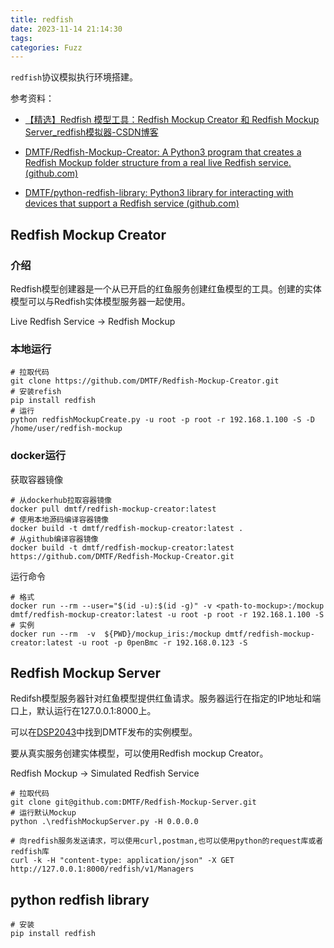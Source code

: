 ```yaml
---
title: redfish
date: 2023-11-14 21:14:30
tags:
categories: Fuzz
---
```


`redfish`协议模拟执行环境搭建。

参考资料：

- [【精选】Redfish 模型工具：Redfish Mockup Creator 和 Redfish Mockup Server_redfish模拟器-CSDN博客](https://blog.csdn.net/yeiris/article/details/122827845)
- [DMTF/Redfish-Mockup-Creator: A Python3 program that creates a Redfish Mockup folder structure from a real live Redfish service. (github.com)](https://github.com/DMTF/Redfish-Mockup-Creator)

- [DMTF/python-redfish-library: Python3 library for interacting with devices that support a Redfish service (github.com)](https://github.com/DMTF/python-redfish-library)

<!-- more -->

## Redfish Mockup Creator

### 介绍

Redfish模型创建器是一个从已开启的红鱼服务创建红鱼模型的工具。创建的实体模型可以与Redfish实体模型服务器一起使用。

Live Redfish Service -> Redfish Mockup

### 本地运行

```shell
# 拉取代码
git clone https://github.com/DMTF/Redfish-Mockup-Creator.git
# 安装refish
pip install redfish
# 运行
python redfishMockupCreate.py -u root -p root -r 192.168.1.100 -S -D /home/user/redfish-mockup
```

### docker运行

获取容器镜像

```shell
# 从dockerhub拉取容器镜像
docker pull dmtf/redfish-mockup-creator:latest
# 使用本地源码编译容器镜像
docker build -t dmtf/redfish-mockup-creator:latest .
# 从github编译容器镜像
docker build -t dmtf/redfish-mockup-creator:latest https://github.com/DMTF/Redfish-Mockup-Creator.git
```

运行命令

```shell
# 格式
docker run --rm --user="$(id -u):$(id -g)" -v <path-to-mockup>:/mockup dmtf/redfish-mockup-creator:latest -u root -p root -r 192.168.1.100 -S
# 实例
docker run --rm  -v  ${PWD}/mockup_iris:/mockup dmtf/redfish-mockup-creator:latest -u root -p 0penBmc -r 192.168.0.123 -S
```

## Redfish Mockup Server

Redifsh模型服务器针对红鱼模型提供红鱼请求。服务器运行在指定的IP地址和端口上，默认运行在127.0.0.1:8000上。

可以在[DSP2043](https://www.dmtf.org/dsp/DSP2043)中找到DMTF发布的实例模型。

要从真实服务创建实体模型，可以使用Redfish mockup Creator。

Redfish Mockup -> Simulated Redfish Service

```shell
# 拉取代码
git clone git@github.com:DMTF/Redfish-Mockup-Server.git
# 运行默认Mockup
python .\redfishMockupServer.py -H 0.0.0.0
```

```shell
# 向redfish服务发送请求，可以使用curl,postman,也可以使用python的request库或者redfish库
curl -k -H "content-type: application/json" -X GET http://127.0.0.1:8000/redfish/v1/Managers
```

## python redfish library

```shell
# 安装
pip install redfish
```

